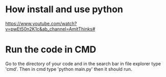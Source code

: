 # How install and use python

https://www.youtube.com/watch?v=pwEt50n2K1c&ab_channel=AmitThinks#

# Run the code in CMD

Go to the directory of your code and in the search bar in file explorer type 'cmd'.
Then in cmd type 'python main.py' then it should run.
